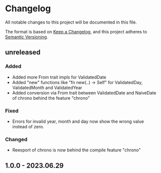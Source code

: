 
# Changelog

All notable changes to this project will be documented in this file.

The format is based on [Keep a Changelog](https://keepachangelog.com/en/1.0.0/),
and this project adheres to [Semantic Versioning](https://semver.org/spec/v2.0.0.html).

## unreleased

### Added 

- Added more From trait impls for ValidatedDate
- Added "new" functions like "fn new(..) -> Self" for ValidatedDay, ValidatedMonth and ValidatedYear
- Added conversion via From trait between ValidatedDate and NaiveDate of chrono
behind the feature "chrono"

### Fixed

- Errors for invalid year, month and day now show the wrong value instead of zero. 

### Changed 

- Reexport of chrono is now behind the compile feature "chrono"

## 1.0.0 - 2023.06.29


